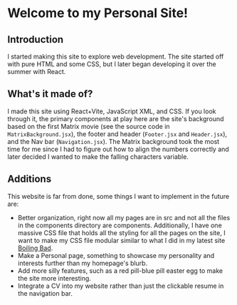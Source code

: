 # Welcome to my Personal Site!

## Introduction
I started making this site to explore web development. The site started off with pure HTML and some CSS, but I later began developing it over the summer with React. 

## What's it made of?
I made this site using React+Vite, JavaScript XML, and CSS. If you look through it, the primary components at play here are the site's background based on the first Matrix movie (see the source code in ```MatrixBackground.jsx```), the footer and header (```Footer.jsx``` and ```Header.jsx```), and the Nav bar (```Navigation.jsx```). The Matrix background took the most time for me since I had to figure out how to align the numbers correctly and later decided I wanted to make the falling characters variable. 

## Additions
This website is far from done, some things I want to implement in the future are:
- Better organization, right now all my pages are in src and not all the files in the components directory are components. Additionally, I have one massive CSS file that holds all the styling for all the pages on the site, I want to make my CSS file modular similar to what I did in my latest site [Boiling Bad](https://sn82978.github.io/BOILING-BAD/).
- Make a Personal page, something to showcase my personality and interests further than my homepage's blurb.
- Add more silly features, such as a red pill-blue pill easter egg to make the site more interesting.
- Integrate a CV into my website rather than just the clickable resume in the navigation bar.
